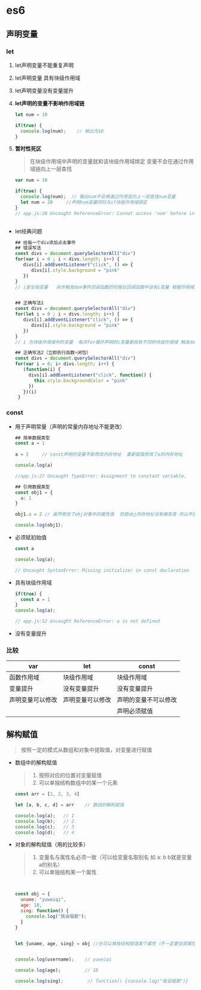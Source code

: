 # es6

## 声明变量

### let

1. let声明变量不能重复声明

2. let声明变量 具有块级作用域

3. let声明变量没有变量提升

4. **let声明的变量不影响作用域链**

   ````javascript
   let num = 10
   
   if(true) {
     console.log(num);    // 输出为10
   } 
   ````

5. **暂时性死区**

   > 在块级作用域中声明的变量就和该块级作用域绑定  变量不会在通过作用域链向上一层查找

   ````javascript
   var num = 10
   
   if(true) {
     console.log(num);  // 输出num不会再通过作用连向上一层查找num变量
     let num = 20     //声明num变量同时与if块级作用域绑定 
   }
   // app.js:20 Uncaught ReferenceError: Cannot access 'num' before initialization
      
   ````

* let经典问题

  ````javascript
  ## 给每一个div添加点击事件
  ## 错误写法
  const divs = document.querySelectorAll("div")
  for(var i = 0 ; i < divs.length; i++) {         
     divs[i].addEventListener("click", () => {
        divs[i].style.background = "pink"
     })
  }
  // i是全局变量   异步触发dom事件回调函数的时候在回调函数中没有i变量 根据作用域链向外层全局作用域寻找i变量  此时同步for循环已经执行完   i=3  所以dom事件触发失败
  
  
  ## 正确写法1
  const divs = document.querySelectorAll("div")
  for(let i = 0 ; i < divs.length; i++) {         
     divs[i].addEventListener("click", () => {
        divs[i].style.background = "pink"
     })
  }
  // i 为块级作用域中的变量  每次for循环声明的i变量都具有不同的块级作用域 触发dom事件回调函数的时候i找的也是自己的块级作用域中的i变量
  
  ## 正确写法2（立即执行函数+闭包）
  const divs = document.querySelectorAll("div")
  for(var i = 0; i< divs.length; i++) {
     (function(i) {
       divs[i].addEventListener("click", function() {
         this.style.backgroundColor = "pink"
       })
     })(i)
   }
  
  ````

  

### const

* 用于声明常量（声明的常量内存地址不能更改）

  ````javascript
  ## 简单数据类型
  const a = 1
     
  a = 2     // const声明的变量不能修改内存地址  重新赋值修改了a的内存地址
  
  console.log(a)
  
  //app.js:27 Uncaught TypeError: Assignment to constant variable.
  ````

  ````javascript
  ## 引用数据类型
  const obj1 = {
    a: 1
  }
  
  obj1.a = 2 // 虽然修改了obj对象中的属性值  但是obj内存地址没有被改变 所以不报错
  
  console.log(obj1);
  ````

  

  

* 必须赋初始值

  ````javascript
  const a 
  
  console.log(a);
  
  // Uncaught SyntaxError: Missing initializer in const declaration
  ````

  

* 具有块级作用域

  ````javascript
  if(true) {
    const a = 1
  }
  console.log(a); 
  
  // app.js:52 Uncaught ReferenceError: a is not defined  
  ````

  

* 没有变量提升





### 比较

| var              | let              | const                |
| ---------------- | ---------------- | -------------------- |
| 函数作用域       | 块级作用域       | 块级作用域           |
| 变量提升         | 没有变量提升     | 没有变量提升         |
| 声明变量可以修改 | 声明变量可以修改 | 声明的变量不可以修改 |
|                  |                  | 声明必须赋值         |



## 解构赋值

> 按照一定的模式从数组和对象中提取值，对变量进行赋值

* 数组中的解构赋值

  > 1. 按照对应的位置对变量赋值
  > 2. 可以单独结构数组中的某一个元素

  ````javascript
  const arr = [1, 2, 3, 4]
  
  let [a, b, c, d] = arr    // 数组的解构赋值
  
  console.log(a);   // 1 
  console.log(b);   // 2
  console.log(c);   // 3
  console.log(d);   // 4
  
  ````

  

* 对象的解构赋值（用的比较多）

  > 1. 变量名与属性名必须一致（可以给变量名取别名   如 a: b   b就是变量a的别名）
  > 2. 可以单独结构某一个属性 

  ````javascript
  
  
  const obj = {
    uname: "yuweiqi",
    age: 18,
    sing: function() {
      console.log("我会唱歌");
    }
  }
  
  
  let {uname, age, sing} = obj //也可以单独结构赋值某个属性（不一定要全部属性）
  
  
  console.log(username);    // yuweiqi
  
  console.log(age);         // 18
  
  console.log(sing);         // function() {console.log("我会唱歌")}
  
  ````

  


